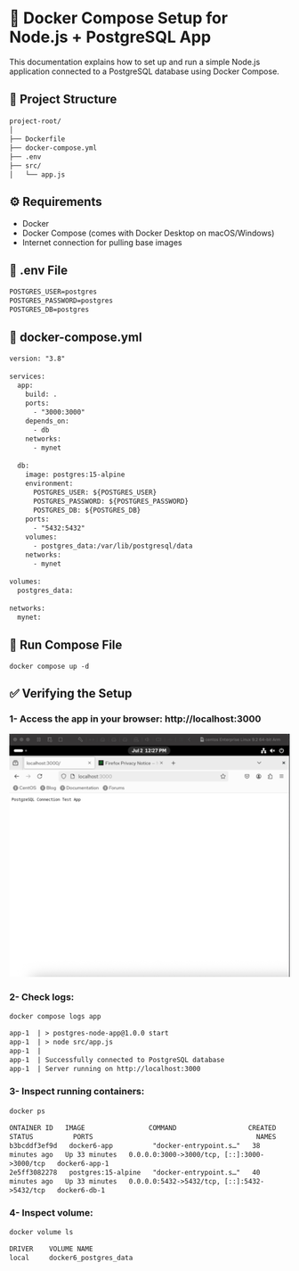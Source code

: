 # 📘 Docker Compose Setup for Node.js + PostgreSQL App

This documentation explains how to set up and run a simple Node.js application connected to a PostgreSQL database using Docker Compose.

## 🧱 Project Structure

```
project-root/
│
├── Dockerfile
├── docker-compose.yml
├── .env
├── src/
│   └── app.js
```

## ⚙️ Requirements

- Docker
- Docker Compose (comes with Docker Desktop on macOS/Windows)
- Internet connection for pulling base images

## 📄 .env File

```
POSTGRES_USER=postgres
POSTGRES_PASSWORD=postgres
POSTGRES_DB=postgres
```

## 🐳 docker-compose.yml

```
version: "3.8"

services:
  app:
    build: .
    ports:
      - "3000:3000"
    depends_on:
      - db
    networks:
      - mynet

  db:
    image: postgres:15-alpine
    environment:
      POSTGRES_USER: ${POSTGRES_USER}
      POSTGRES_PASSWORD: ${POSTGRES_PASSWORD}
      POSTGRES_DB: ${POSTGRES_DB}
    ports:
      - "5432:5432"
    volumes:
      - postgres_data:/var/lib/postgresql/data
    networks:
      - mynet

volumes:
  postgres_data:

networks:
  mynet:
```


## 🚀 Run Compose File

```
docker compose up -d
```

## ✅ Verifying the Setup

### 1- Access the app in your browser: http://localhost:3000

![Alt text](./images/website.jpg)

### 2- Check logs:

```
docker compose logs app
```

```
app-1  | > postgres-node-app@1.0.0 start
app-1  | > node src/app.js
app-1  | 
app-1  | Successfully connected to PostgreSQL database
app-1  | Server running on http://localhost:3000
```


### 3- Inspect running containers:

```
docker ps
```

```
ONTAINER ID   IMAGE                COMMAND                  CREATED          STATUS          PORTS                                         NAMES
b3bcddf3ef9d   docker6-app          "docker-entrypoint.s…"   38 minutes ago   Up 33 minutes   0.0.0.0:3000->3000/tcp, [::]:3000->3000/tcp   docker6-app-1
2e5ff3082278   postgres:15-alpine   "docker-entrypoint.s…"   40 minutes ago   Up 33 minutes   0.0.0.0:5432->5432/tcp, [::]:5432->5432/tcp   docker6-db-1
```

### 4- Inspect volume:

```
docker volume ls
```

```
DRIVER    VOLUME NAME
local     docker6_postgres_data
```
